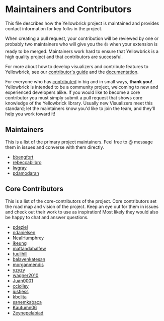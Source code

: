 # Maintainers and Contributors

This file describes how the Yellowbrick project is maintained and provides contact information for key folks in the project.

When creating a pull request, your contribution will be reviewed by one or probably two maintainers who will give you the :+1: when your extension is ready to be merged. Maintainers work hard to ensure that Yellowbrick is a high quality project and that contributors are successful.

For more about how to develop visualizers and contribute features to Yellowbrick, see our [contributor's guide](CONTRIBUTING.md) and the [documentation](https://www.scikit-yb.org/en/latest/contributing/index.html).

For everyone who has [contributed](https://github.com/DistrictDataLabs/yellowbrick/graphs/contributors) in big and in small ways, **thank you!**. Yellowbrick is intended to be a community project, welcoming to new and experienced developers alike. If you would like to become a core contributor you must simply submit a pull request that shows core knowledge of the Yellowbrick library. Usually new Visualizers meet this standard; let the maintainers know you'd like to join the team, and they'll help you work toward it!

## Maintainers

This is a list of the primary project maintainers. Feel free to @ message them in issues and converse with them directly.

- [bbengfort](https://github.com/bbengfort)
- [rebeccabilbro](https://github.com/rebeccabilbro)
- [lwgray](https://github.com/lwgray)
- [pdamodaran](https://github.com/pdamodaran)

## Core Contributors

This is a list of the core-contributors of the project. Core contributors set the road map and vision of the project. Keep an eye out for them in issues and check out their work to use as inspiration! Most likely they would also be happy to chat and answer questions.

- [pdeziel](https://github.com/pdeziel)
- [ndanielsen](https://github.com/ndanielsen)
- [NealHumphrey](https://github.com/NealHumphrey)
- [jkeung](https://github.com/jkeung)
- [mattandahalfew](https://github.com/mattandahalfew)
- [tuulihill](https://github.com/tuulihill)
- [balavenkatesan](https://github.com/balavenkatesan)
- [morganmendis](https://github.com/morganmendis)
- [yzyzy](https://github.com/yzyzy)
- [wagner2010](https://github.com/wagner2010)
- [Juan0001](https://github.com/Juan0001)
- [ccjolley](https://github.com/ccjolley)
- [justjess](https://github.com/justjess)
- [kbelita](https://github.com/kbelita)
- [sanemkabaca](https://github.com/sanemkabaca)
- [Kautumn06](https://github.com/Kautumn06)
- [Zeynepelabiad](https://github.com/Zeynepelabiad)
